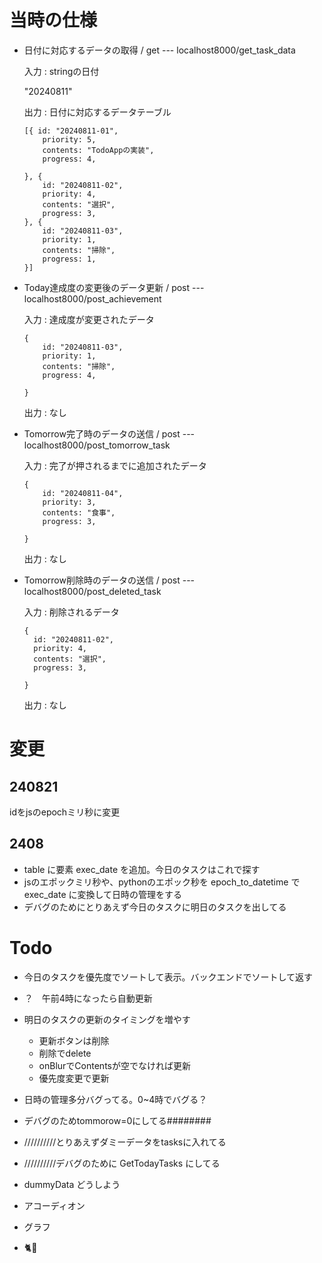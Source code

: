 # 当時の仕様
- 日付に対応するデータの取得 / get --- localhost8000/get_task_data

    入力 : stringの日付

    "20240811"


     出力 : 日付に対応するデータテーブル
    ```
    [{ id: "20240811-01",
        priority: 5,
        contents: "TodoAppの実装",
        progress: 4,

    }, {
        id: "20240811-02",
        priority: 4,
        contents: "選択",
        progress: 3,
    }, {
        id: "20240811-03",
        priority: 1,
        contents: "掃除",
        progress: 1,
    }]
    ```
- Today達成度の変更後のデータ更新 / post --- localhost8000/post_achievement

    入力 : 達成度が変更されたデータ
    ```
    {
        id: "20240811-03",
        priority: 1,
        contents: "掃除",
        progress: 4,

    }
    ```
    出力 : なし

- Tomorrow完了時のデータの送信 / post --- localhost8000/post_tomorrow_task

    入力 : 完了が押されるまでに追加されたデータ
    ```
    {
        id: "20240811-04",
        priority: 3,
        contents: "食事",
        progress: 3,

    }
    ```
    出力 : なし

- Tomorrow削除時のデータの送信 / post --- localhost8000/post_deleted_task

    入力 : 削除されるデータ
    ```
    {
      id: "20240811-02",
      priority: 4,
      contents: "選択",
      progress: 3,

    }
    ```

    出力 : なし

# 変更
## 240821
idをjsのepochミリ秒に変更
## 2408
- table に要素 exec_date を追加。今日のタスクはこれで探す
- jsのエポックミリ秒や、pythonのエポック秒を epoch_to_datetime で exec_date に変換して日時の管理をする
- デバグのためにとりあえず今日のタスクに明日のタスクを出してる


# Todo
- 今日のタスクを優先度でソートして表示。バックエンドでソートして返す
- ？　午前4時になったら自動更新
- 明日のタスクの更新のタイミングを増やす
    - 更新ボタンは削除
    - 削除でdelete
    - onBlurでContentsが空でなければ更新
    - 優先度変更で更新
- 日時の管理多分バグってる。0~4時でバグる？
- デバグのためtommorow=0にしてる########
- //////////とりあえずダミーデータをtasksに入れてる
- //////////デバグのために GetTodayTasks にしてる
- dummyData どうしよう

- アコーディオン
- グラフ
- 🐈️🦁


